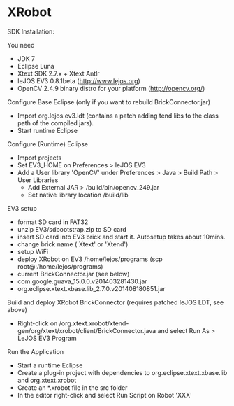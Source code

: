 XRobot
======

SDK Installation:

You need
- JDK 7
- Eclipse Luna 
- Xtext SDK 2.7.x + Xtext Antlr
- leJOS EV3 0.8.1beta (http://www.lejos.org)
- OpenCV 2.4.9 binary distro for your platform (http://opencv.org/)

Configure Base Eclipse (only if you want to rebuild BrickConnector.jar)
- Import org.lejos.ev3.ldt (contains a patch adding tend libs to the class path of the compiled jars).
- Start runtime Eclipse

Configure (Runtime) Eclipse
- Import projects
- Set EV3_HOME on Preferences > leJOS EV3
- Add a User library 'OpenCV' under Preferences > Java > Build Path > User Libraries 
  - Add External JAR > <OpenCV Home>/build/bin/opencv_249.jar
  - Set native library location  <OpenCV Home>/build/lib

EV3 setup
- format SD card in FAT32
- unzip EV3/sdbootstrap.zip to SD card
- insert SD card into EV3 brick and start it. Autosetup takes about 10mins.
- change brick name ('Xtext' or 'Xtend')
- setup WiFi
- deploy XRobot on EV3 /home/lejos/programs (scp <file> root@<brick IP>:/home/lejos/programs)
 - current BrickConnector.jar (see below)
 - com.google.guava_15.0.0.v201403281430.jar - org.eclipse.xtext.xbase.lib_2.7.0.v201408180851.jar

Build and deploy XRobot BrickConnector (requires patched leJOS LDT, see above)
- Right-click on /org.xtext.xrobot/xtend-gen/org/xtext/xrobot/client/BrickConnector.java and select
  Run As > LeJOS EV3 Program

Run the Application
- Start a runtime Eclipse
- Create a plug-in project with dependencies to org.eclipse.xtext.xbase.lib and org.xtext.xrobot
- Create an *.xrobot file in the src folder
- In the editor right-click and select Run Script on Robot 'XXX'


